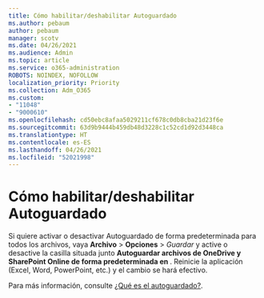 ```yaml
---
title: Cómo habilitar/deshabilitar Autoguardado
ms.author: pebaum
author: pebaum
manager: scotv
ms.date: 04/26/2021
ms.audience: Admin
ms.topic: article
ms.service: o365-administration
ROBOTS: NOINDEX, NOFOLLOW
localization_priority: Priority
ms.collection: Adm_O365
ms.custom:
- "11048"
- "9000610"
ms.openlocfilehash: cd50ebc8afaa5029211cf678c0db8cba21d23f6e
ms.sourcegitcommit: 63d9b9444b459db48d3228c1c52cd1d92d3448ca
ms.translationtype: HT
ms.contentlocale: es-ES
ms.lasthandoff: 04/26/2021
ms.locfileid: "52021998"
---
```

# <a name="how-to-enabledisable-autosave"></a>Cómo habilitar/deshabilitar Autoguardado

Si quiere activar o desactivar Autoguardado de forma predeterminada para todos los archivos, vaya **Archivo** > **Opciones** > *Guardar* y active o desactive la casilla situada junto **Autoguardar archivos de OneDrive y SharePoint Online de forma predeterminada en <application>**. Reinicie la aplicación (Excel, Word, PowerPoint, etc.) y el cambio se hará efectivo. 

Para más información, consulte [¿Qué es el autoguardado?](https://support.microsoft.com/topic/what-is-autosave-6d6bd723-ebfd-4e40-b5f6-ae6e8088f7a5?ui=en-us&rs=en-us&ad=us).